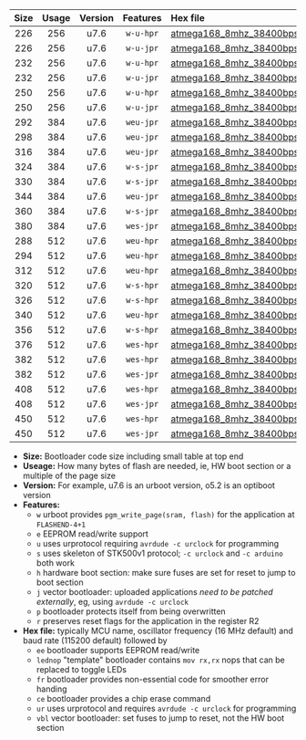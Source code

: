 |Size|Usage|Version|Features|Hex file|
|:-:|:-:|:-:|:-:|:--|
|226|256|u7.6|`w-u-hpr`|[atmega168_8mhz_38400bps_ur.hex](https://raw.githubusercontent.com/stefanrueger/urboot/main//atmega168_8mhz_38400bps_ur.hex)|
|226|256|u7.6|`w-u-jpr`|[atmega168_8mhz_38400bps_ur_vbl.hex](https://raw.githubusercontent.com/stefanrueger/urboot/main//atmega168_8mhz_38400bps_ur_vbl.hex)|
|232|256|u7.6|`w-u-hpr`|[atmega168_8mhz_38400bps_lednop_ur.hex](https://raw.githubusercontent.com/stefanrueger/urboot/main//atmega168_8mhz_38400bps_lednop_ur.hex)|
|232|256|u7.6|`w-u-jpr`|[atmega168_8mhz_38400bps_lednop_ur_vbl.hex](https://raw.githubusercontent.com/stefanrueger/urboot/main//atmega168_8mhz_38400bps_lednop_ur_vbl.hex)|
|250|256|u7.6|`w-u-hpr`|[atmega168_8mhz_38400bps_lednop_fr_ur.hex](https://raw.githubusercontent.com/stefanrueger/urboot/main//atmega168_8mhz_38400bps_lednop_fr_ur.hex)|
|250|256|u7.6|`w-u-jpr`|[atmega168_8mhz_38400bps_lednop_fr_ur_vbl.hex](https://raw.githubusercontent.com/stefanrueger/urboot/main//atmega168_8mhz_38400bps_lednop_fr_ur_vbl.hex)|
|292|384|u7.6|`weu-jpr`|[atmega168_8mhz_38400bps_ee_ur_vbl.hex](https://raw.githubusercontent.com/stefanrueger/urboot/main//atmega168_8mhz_38400bps_ee_ur_vbl.hex)|
|298|384|u7.6|`weu-jpr`|[atmega168_8mhz_38400bps_ee_lednop_ur_vbl.hex](https://raw.githubusercontent.com/stefanrueger/urboot/main//atmega168_8mhz_38400bps_ee_lednop_ur_vbl.hex)|
|316|384|u7.6|`weu-jpr`|[atmega168_8mhz_38400bps_ee_lednop_fr_ur_vbl.hex](https://raw.githubusercontent.com/stefanrueger/urboot/main//atmega168_8mhz_38400bps_ee_lednop_fr_ur_vbl.hex)|
|324|384|u7.6|`w-s-jpr`|[atmega168_8mhz_38400bps_vbl.hex](https://raw.githubusercontent.com/stefanrueger/urboot/main//atmega168_8mhz_38400bps_vbl.hex)|
|330|384|u7.6|`w-s-jpr`|[atmega168_8mhz_38400bps_lednop_vbl.hex](https://raw.githubusercontent.com/stefanrueger/urboot/main//atmega168_8mhz_38400bps_lednop_vbl.hex)|
|344|384|u7.6|`weu-jpr`|[atmega168_8mhz_38400bps_ee_lednop_fr_ce_ur_vbl.hex](https://raw.githubusercontent.com/stefanrueger/urboot/main//atmega168_8mhz_38400bps_ee_lednop_fr_ce_ur_vbl.hex)|
|360|384|u7.6|`w-s-jpr`|[atmega168_8mhz_38400bps_lednop_fr_vbl.hex](https://raw.githubusercontent.com/stefanrueger/urboot/main//atmega168_8mhz_38400bps_lednop_fr_vbl.hex)|
|380|384|u7.6|`wes-jpr`|[atmega168_8mhz_38400bps_ee_vbl.hex](https://raw.githubusercontent.com/stefanrueger/urboot/main//atmega168_8mhz_38400bps_ee_vbl.hex)|
|288|512|u7.6|`weu-hpr`|[atmega168_8mhz_38400bps_ee_ur.hex](https://raw.githubusercontent.com/stefanrueger/urboot/main//atmega168_8mhz_38400bps_ee_ur.hex)|
|294|512|u7.6|`weu-hpr`|[atmega168_8mhz_38400bps_ee_lednop_ur.hex](https://raw.githubusercontent.com/stefanrueger/urboot/main//atmega168_8mhz_38400bps_ee_lednop_ur.hex)|
|312|512|u7.6|`weu-hpr`|[atmega168_8mhz_38400bps_ee_lednop_fr_ur.hex](https://raw.githubusercontent.com/stefanrueger/urboot/main//atmega168_8mhz_38400bps_ee_lednop_fr_ur.hex)|
|320|512|u7.6|`w-s-hpr`|[atmega168_8mhz_38400bps.hex](https://raw.githubusercontent.com/stefanrueger/urboot/main//atmega168_8mhz_38400bps.hex)|
|326|512|u7.6|`w-s-hpr`|[atmega168_8mhz_38400bps_lednop.hex](https://raw.githubusercontent.com/stefanrueger/urboot/main//atmega168_8mhz_38400bps_lednop.hex)|
|340|512|u7.6|`weu-hpr`|[atmega168_8mhz_38400bps_ee_lednop_fr_ce_ur.hex](https://raw.githubusercontent.com/stefanrueger/urboot/main//atmega168_8mhz_38400bps_ee_lednop_fr_ce_ur.hex)|
|356|512|u7.6|`w-s-hpr`|[atmega168_8mhz_38400bps_lednop_fr.hex](https://raw.githubusercontent.com/stefanrueger/urboot/main//atmega168_8mhz_38400bps_lednop_fr.hex)|
|376|512|u7.6|`wes-hpr`|[atmega168_8mhz_38400bps_ee.hex](https://raw.githubusercontent.com/stefanrueger/urboot/main//atmega168_8mhz_38400bps_ee.hex)|
|382|512|u7.6|`wes-hpr`|[atmega168_8mhz_38400bps_ee_lednop.hex](https://raw.githubusercontent.com/stefanrueger/urboot/main//atmega168_8mhz_38400bps_ee_lednop.hex)|
|382|512|u7.6|`wes-jpr`|[atmega168_8mhz_38400bps_ee_lednop_vbl.hex](https://raw.githubusercontent.com/stefanrueger/urboot/main//atmega168_8mhz_38400bps_ee_lednop_vbl.hex)|
|408|512|u7.6|`wes-hpr`|[atmega168_8mhz_38400bps_ee_lednop_fr.hex](https://raw.githubusercontent.com/stefanrueger/urboot/main//atmega168_8mhz_38400bps_ee_lednop_fr.hex)|
|408|512|u7.6|`wes-jpr`|[atmega168_8mhz_38400bps_ee_lednop_fr_vbl.hex](https://raw.githubusercontent.com/stefanrueger/urboot/main//atmega168_8mhz_38400bps_ee_lednop_fr_vbl.hex)|
|450|512|u7.6|`wes-hpr`|[atmega168_8mhz_38400bps_ee_lednop_fr_ce.hex](https://raw.githubusercontent.com/stefanrueger/urboot/main//atmega168_8mhz_38400bps_ee_lednop_fr_ce.hex)|
|450|512|u7.6|`wes-jpr`|[atmega168_8mhz_38400bps_ee_lednop_fr_ce_vbl.hex](https://raw.githubusercontent.com/stefanrueger/urboot/main//atmega168_8mhz_38400bps_ee_lednop_fr_ce_vbl.hex)|

- **Size:** Bootloader code size including small table at top end
- **Useage:** How many bytes of flash are needed, ie, HW boot section or a multiple of the page size
- **Version:** For example, u7.6 is an urboot version, o5.2 is an optiboot version
- **Features:**
  + `w` urboot provides `pgm_write_page(sram, flash)` for the application at `FLASHEND-4+1`
  + `e` EEPROM read/write support
  + `u` uses urprotocol requiring `avrdude -c urclock` for programming
  + `s` uses skeleton of STK500v1 protocol; `-c urclock` and `-c arduino` both work
  + `h` hardware boot section: make sure fuses are set for reset to jump to boot section
  + `j` vector bootloader: uploaded applications *need to be patched externally*, eg, using `avrdude -c urclock`
  + `p` bootloader protects itself from being overwritten
  + `r` preserves reset flags for the application in the register R2
- **Hex file:** typically MCU name, oscillator frequency (16 MHz default) and baud rate (115200 default) followed by
  + `ee` bootloader supports EEPROM read/write
  + `lednop` "template" bootloader contains `mov rx,rx` nops that can be replaced to toggle LEDs
  + `fr` bootloader provides non-essential code for smoother error handing
  + `ce` bootloader provides a chip erase command
  + `ur` uses urprotocol and requires `avrdude -c urclock` for programming
  + `vbl` vector bootloader: set fuses to jump to reset, not the HW boot section
